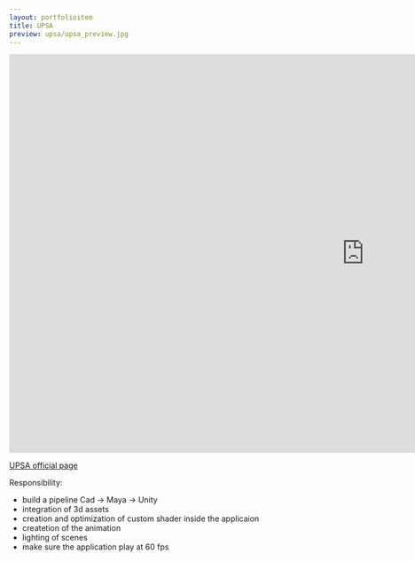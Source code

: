 ```yaml
---
layout: portfolioitem
title: UPSA
preview: upsa/upsa_preview.jpg
---
```

<!--more-->

<iframe width="1280" height="720" src="https://www.youtube.com/embed/u-MYDMRDK3s" frameborder="0" allow="autoplay; encrypted-media" allowfullscreen></iframe>



[UPSA official page](http://www.holoforge.io/work/upsa)

Responsibility:

- build a pipeline Cad -> Maya -> Unity
- integration of 3d assets
- creation and optimization of custom shader inside the applicaion
- createtion of the animation 
- lighting of scenes
- make sure the application play at 60 fps 